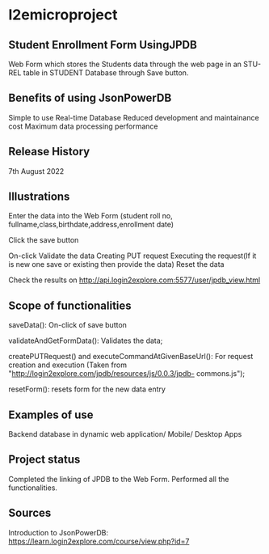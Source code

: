 # l2emicroproject

Student Enrollment Form UsingJPDB
-------------------
Web Form which stores the Students data through the web page in an STU-REL table in STUDENT Database through Save button.

Benefits of using JsonPowerDB
----------------------------------
Simple to use Real-time Database Reduced development and maintainance cost Maximum data processing performance

Release History
---------------
7th August 2022

Illustrations
--------------
Enter the data into the Web Form (student roll no, fullname,class,birthdate,address,enrollment date)

Click the save button

On-click
Validate the data
Creating PUT request
Executing the request(If it is new one save or existing then provide the data)
Reset the data

Check the results on http://api.login2explore.com:5577/user/jpdb_view.html

Scope of functionalities
------------------------
  saveData(): On-click of save button 
  
  validateAndGetFormData(): Validates the data;
  
  createPUTRequest() and executeCommandAtGivenBaseUrl(): For request creation and execution (Taken from "http://login2explore.com/jpdb/resources/js/0.0.3/jpdb-         commons.js");
  
  resetForm(): resets form for the new data entry

Examples of use
----------------
Backend database in dynamic web application/ Mobile/ Desktop Apps

Project status
---------------
Completed the linking of JPDB to the Web Form.
Performed all the functionalities.

Sources
---------
Introduction to JsonPowerDB: https://learn.login2explore.com/course/view.php?id=7
